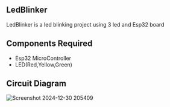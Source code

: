 ## LedBlinker
LedBlinker is a led blinking project using 3 led and Esp32 board
## Components Required
- Esp32 MicroController
- LED(Red,Yellow,Green)

## Circuit Diagram
![Screenshot 2024-12-30 205409](https://github.com/user-attachments/assets/563f7f42-3d6b-4add-a08c-52bff78c562b)
